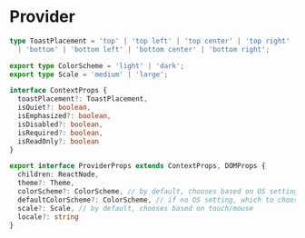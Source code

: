 <!-- Copyright 2020 Adobe. All rights reserved.
This file is licensed to you under the Apache License, Version 2.0 (the "License");
you may not use this file except in compliance with the License. You may obtain a copy
of the License at http://www.apache.org/licenses/LICENSE-2.0
Unless required by applicable law or agreed to in writing, software distributed under
the License is distributed on an "AS IS" BASIS, WITHOUT WARRANTIES OR REPRESENTATIONS
OF ANY KIND, either express or implied. See the License for the specific language
governing permissions and limitations under the License. -->

# Provider

```typescript
type ToastPlacement = 'top' | 'top left' | 'top center' | 'top right'
  | 'bottom' | 'bottom left' | 'bottom center' | 'bottom right';

export type ColorScheme = 'light' | 'dark';
export type Scale = 'medium' | 'large';

interface ContextProps {
  toastPlacement?: ToastPlacement,
  isQuiet?: boolean,
  isEmphasized?: boolean,
  isDisabled?: boolean,
  isRequired?: boolean,
  isReadOnly?: boolean
}

export interface ProviderProps extends ContextProps, DOMProps {
  children: ReactNode,
  theme?: Theme,
  colorScheme?: ColorScheme, // by default, chooses based on OS setting
  defaultColorScheme?: ColorScheme, // if no OS setting, which to choose
  scale?: Scale, // by default, chooses based on touch/mouse
  locale?: string
}
```
